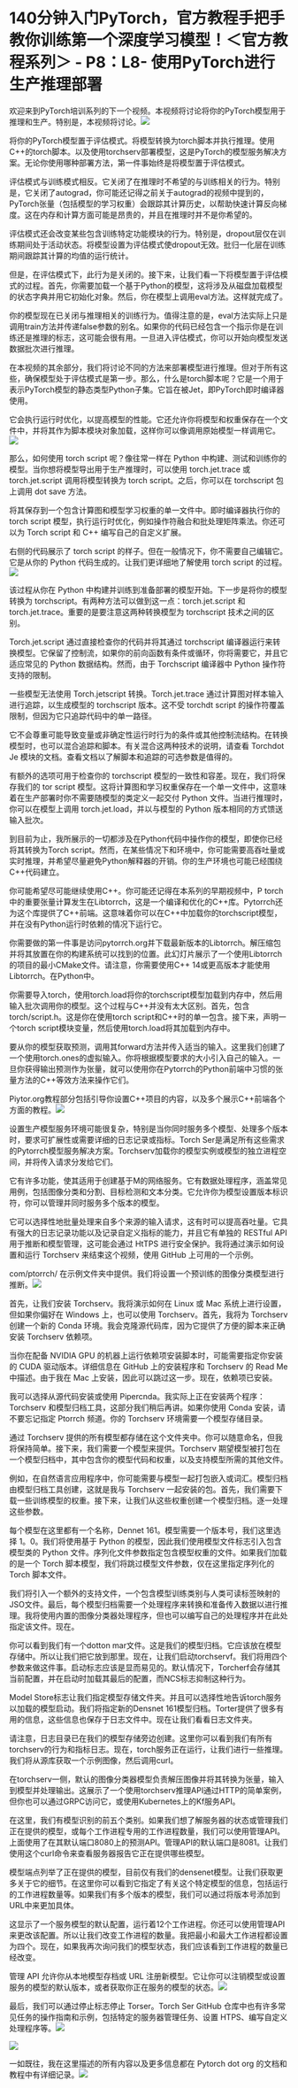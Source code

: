 # 140分钟入门PyTorch，官方教程手把手教你训练第一个深度学习模型！＜官方教程系列＞ - P8：L8- 使用PyTorch进行生产推理部署 

欢迎来到PyTorch培训系列的下一个视频。本视频将讨论将你的PyTorch模型用于推理和生产。特别是，本视频将讨论。![](img/4d44108b0d360e3d929d7a4ff88b5654_1.png)

将你的PyTorch模型置于评估模式。将模型转换为torch脚本并执行推理。使用C++的torch脚本。以及使用torchserv部署模型，这是PyTorch的模型服务解决方案。无论你使用哪种部署方法，第一件事始终是将模型置于评估模式。

评估模式与训练模式相反。它关闭了在推理时不希望的与训练相关的行为。特别是，它关闭了autograd，你可能还记得之前关于autograd的视频中提到的，PyTorch张量（包括模型的学习权重）会跟踪其计算历史，以帮助快速计算反向梯度。这在内存和计算方面可能是昂贵的，并且在推理时并不是你希望的。

评估模式还会改变某些包含训练特定功能模块的行为。特别是，dropout层仅在训练期间处于活动状态。将模型设置为评估模式使dropout无效。批归一化层在训练期间跟踪其计算的均值的运行统计。

但是，在评估模式下，此行为是关闭的。接下来，让我们看一下将模型置于评估模式的过程。首先，你需要加载一个基于Python的模型，这将涉及从磁盘加载模型的状态字典并用它初始化对象。然后，你在模型上调用eval方法。这样就完成了。

你的模型现在已关闭与推理相关的训练行为。值得注意的是，eval方法实际上只是调用train方法并传递false参数的别名。如果你的代码已经包含一个指示你是在训练还是推理的标志，这可能会很有用。一旦进入评估模式，你可以开始向模型发送数据批次进行推理。

在本视频的其余部分，我们将讨论不同的方法来部署模型进行推理。但对于所有这些，确保模型处于评估模式是第一步。那么，什么是torch脚本呢？它是一个用于表示PyTorch模型的静态类型Python子集。它旨在被Jet，即PyTorch即时编译器使用。

它会执行运行时优化，以提高模型的性能。它还允许你将模型和权重保存在一个文件中，并将其作为脚本模块对象加载，这样你可以像调用原始模型一样调用它。![](img/4d44108b0d360e3d929d7a4ff88b5654_3.png)

那么，如何使用 torch script 呢？像往常一样在 Python 中构建、测试和训练你的模型。当你想将模型导出用于生产推理时，可以使用 torch.jet.trace 或 torch.jet.script 调用将模型转换为 torch script。之后，你可以在 torchscript 包上调用 dot save 方法。

将其保存到一个包含计算图和模型学习权重的单一文件中。即时编译器执行你的 torch script 模型，执行运行时优化，例如操作符融合和批处理矩阵乘法。你还可以为 Torch script 和 C++ 编写自己的自定义扩展。

右侧的代码展示了 torch script 的样子。但在一般情况下，你不需要自己编辑它。它是从你的 Python 代码生成的。让我们更详细地了解使用 torch script 的过程。![](img/4d44108b0d360e3d929d7a4ff88b5654_5.png)

该过程从你在 Python 中构建并训练到准备部署的模型开始。下一步是将你的模型转换为 torchscript。有两种方法可以做到这一点：torch.jet.script 和 torch.jet.trace。重要的是要注意这两种转换模型为 torchscript 技术之间的区别。

Torch.jet.script 通过直接检查你的代码并将其通过 torchscript 编译器运行来转换模型。它保留了控制流，如果你的前向函数有条件或循环，你将需要它，并且它适应常见的 Python 数据结构。然而，由于 Torchscript 编译器中 Python 操作符支持的限制。

一些模型无法使用 Torch.jetscript 转换。Torch.jet.trace 通过计算图对样本输入进行追踪，以生成模型的 torchscript 版本。这不受 torchdt script 的操作符覆盖限制，但因为它只追踪代码中的单一路径。

它不会尊重可能导致变量或非确定性运行时行为的条件或其他控制流结构。在转换模型时，也可以混合追踪和脚本。有关混合这两种技术的说明，请查看 Torchdot Je 模块的文档。查看文档以了解脚本和追踪的可选参数是值得的。

有额外的选项可用于检查你的 torchscript 模型的一致性和容差。现在，我们将保存我们的 tor script 模型。这将计算图和学习权重保存在一个单一文件中，这意味着在生产部署时你不需要随模型的类定义一起交付 Python 文件。当进行推理时，你可以在模型上调用 torch.jet.load，并以与模型的 Python 版本相同的方式馈送输入批次。

到目前为止，我所展示的一切都涉及在Python代码中操作你的模型，即使你已经将其转换为Torch script。然而，在某些情况下和环境中，你可能需要高吞吐量或实时推理，并希望尽量避免Python解释器的开销。你的生产环境也可能已经围绕C++代码建立。

你可能希望尽可能继续使用C++。你可能还记得在本系列的早期视频中，P torch中的重要张量计算发生在Libtorrch，这是一个编译和优化的C++库。Pytorrch还为这个库提供了C++前端。这意味着你可以在C++中加载你的torchscript模型，并在没有Python运行时依赖的情况下运行它。

你需要做的第一件事是访问pytorrch.org并下载最新版本的Libtorrch。解压缩包并将其放置在你的构建系统可以找到的位置。此幻灯片展示了一个使用Libtorrch的项目的最小CMake文件。请注意，你需要使用C++ 14或更高版本才能使用Libtorrch。在Python中。

你需要导入torch，使用torch.load将你的torchscript模型加载到内存中，然后用输入批次调用你的模型。这个过程与C++并没有太大区别。首先，包含torch/script.h。这是你在使用torch script和C++时的单一包含。接下来，声明一个torch script模块变量，然后使用torch.load将其加载到内存中。

要从你的模型获取预测，调用其forward方法并传入适当的输入。这里我们创建了一个使用torch.ones的虚拟输入。你将根据模型要求的大小引入自己的输入。一旦你获得输出预测作为张量，就可以使用你在Pytorrch的Python前端中习惯的张量方法的C++等效方法来操作它们。

Piytor.org教程部分包括引导你设置C++项目的内容，以及多个展示C++前端各个方面的教程。![](img/4d44108b0d360e3d929d7a4ff88b5654_7.png)

设置生产模型服务环境可能很复杂，特别是当你同时服务多个模型、处理多个版本时，要求可扩展性或需要详细的日志记录或指标。Torch Ser是满足所有这些需求的Pytorrch模型服务解决方案。Torchserv加载你的模型实例或模型的独立进程空间，并将传入请求分发给它们。

它有许多功能，使其适用于创建基于M的网络服务。它有数据处理程序，涵盖常见用例，包括图像分类和分割、目标检测和文本分类。它允许你为模型设置版本标识符，你可以管理并同时服务多个版本的模型。

它可以选择性地批量处理来自多个来源的输入请求，这有时可以提高吞吐量。它具有强大的日志记录功能以及记录自定义指标的能力，并且它有单独的 RESTful API 用于推断和模型管理，这可能会通过 HtTPS 进行安全保护。我将通过演示如何设置和运行 Torchserv 来结束这个视频，使用 GitHub 上可用的一个示例。

com/ptorrch/ 在示例文件夹中提供。我们将设置一个预训练的图像分类模型进行推断。![](img/4d44108b0d360e3d929d7a4ff88b5654_9.png)

首先，让我们安装 Torchserv。我将演示如何在 Linux 或 Mac 系统上进行设置，但如果你偏好在 Windows 上，也可以使用 Torchserv。首先，我将为 Torchserv 创建一个新的 Conda 环境。我会克隆源代码库，因为它提供了方便的脚本来正确安装 Torchserv 依赖项。

当你在配备 NVIDIA GPU 的机器上运行依赖项安装脚本时，可能需要指定你安装的 CUDA 驱动版本。详细信息在 GitHub 上的安装程序和 Torchserv 的 Read Me 中描述。由于我在 Mac 上安装，因此可以跳过这一步。现在，依赖项已安装。

我可以选择从源代码安装或使用 Pipercnda。我实际上正在安装两个程序：Torchserv 和模型归档工具，这部分我们稍后再讲。如果你使用 Conda 安装，请不要忘记指定 Ptorrch 频道。你的 Torchserv 环境需要一个模型存储目录。

通过 Torchserv 提供的所有模型都存储在这个文件夹中。你可以随意命名，但我将保持简单。接下来，我们需要一个模型来提供。Torchserv 期望模型被打包在一个模型归档中，其中包含你的模型代码和权重，以及支持模型所需的其他文件。

例如，在自然语言应用程序中，你可能需要与模型一起打包嵌入或词汇。模型归档由模型归档工具创建，这就是我与 Torchserv 一起安装的包。首先，我们需要下载一些训练模型的权重。接下来，让我们从这些权重创建一个模型归档。逐一处理这些参数。

每个模型在这里都有一个名称，Dennet 161。模型需要一个版本号，我们这里选择 1。0。我们将使用基于 Python 的模型，因此我们使用模型文件标志引入包含模型类的 Python 文件。序列化文件参数指定包含模型权重的文件。如果我们加载的是一个 Torch 脚本模型，我们将跳过模型文件参数，仅在这里指定序列化的 Torch 脚本文件。

我们将引入一个额外的支持文件，一个包含模型训练类别与人类可读标签映射的JSO文件。最后，每个模型归档需要一个处理程序来转换和准备传入数据以进行推理。我将使用内置的图像分类器处理程序，但也可以编写自己的处理程序并在此处指定该文件。现在。

你可以看到我们有一个dotton mar文件。这是我们的模型归档。它应该放在模型存储中。所以让我们把它放到那里。现在，让我们启动torchservf。我们将用四个参数来做这件事。启动标志应该是显而易见的。默认情况下，Torcherf会存储其当前配置，并在启动时加载其最后的配置，而NCS标志抑制这种行为。

Model Store标志让我们指定模型存储文件夹。并且可以选择性地告诉torch服务以加载的模型启动。我们将指定新的Densnet 161模型归档。Torter提供了很多有用的信息，这些信息也保存于日志文件中。现在让我们看看日志文件夹。

请注意，日志目录已在我们的模型存储旁边创建。这里你可以看到我们有所有torchserv的行为和指标日志。现在，torch服务正在运行，让我们进行一些推理。我们将从源库获取一个示例图像，然后调用curl。

在torchserv一侧，默认的图像分类器模型负责解压图像并将其转换为张量，输入到模型并处理输出。这展示了一个使用torchserv推理API通过HTTP的简单案例，但你也可以通过GRPC访问它，或使用Kubernetes上的Kf服务API。

在这里，我们有模型识别的前五个类别。如果我们想了解服务器的状态或管理我们正在提供的模型，或每个工作进程专用的工作进程数量，我们可以使用管理API。上面使用了在其默认端口8080上的预测API。管理API的默认端口是8081。让我们使用这个curl命令来查看服务器报告它正在提供哪些模型。

模型端点列举了正在提供的模型，目前仅有我们的densenet模型。让我们获取更多关于它的细节。在这里你可以看到它指定了有关这个特定模型的信息，包括运行的工作进程数量等。如果我们有多个版本的模型，我们可以通过将版本号添加到URL中来更加具体。

这显示了一个服务模型的默认配置，运行着12个工作进程。你还可以使用管理API来更改该配置。所以让我们改变工作进程的数量。我把最小和最大工作进程都设置为四个。现在，如果我再次询问我们的模型状态，我们应该看到工作进程的数量已经改变。

管理 API 允许你从本地模型存档或 URL 注册新模型。它让你可以注销模型或设置服务的模型的默认版本，或者获取你正在服务的模型的状态。![](img/4d44108b0d360e3d929d7a4ff88b5654_11.png)

最后，我们可以通过停止标志停止 Torser。Torch Ser GitHub 仓库中也有许多常见任务的操作指南和示例，包括特定的服务器管理任务、设置 HTPS、编写自定义处理程序等。![](img/4d44108b0d360e3d929d7a4ff88b5654_13.png)

![](img/4d44108b0d360e3d929d7a4ff88b5654_14.png)

一如既往，我在这里描述的所有内容以及更多信息都在 Pytorch dot org 的文档和教程中有详细记录。![](img/4d44108b0d360e3d929d7a4ff88b5654_16.png)
